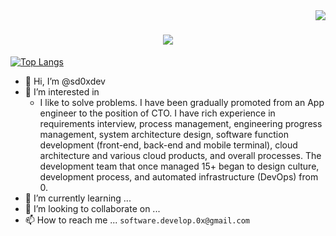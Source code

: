 <img align="right" src="https://visitor-badge.laobi.icu/badge?page_id=sd0xdev.sd0xdev">

<h1 align="center">
  <a href="https://git.io/typing-svg">
    <img src="https://readme-typing-svg.herokuapp.com/?lines=Hello,+There!+👋;嗨你好，+這裡是，+SD0....;Nice+to+meet+you!&center=true&size=30">
  </a>
</h1>

[![Top Langs](https://github-readme-stats.vercel.app/api/top-langs/?username=sd0xdev&layout=compact&theme=dracula)](https://github.com/anuraghazra/github-readme-stats)

- 👋 Hi, I’m @sd0xdev
- 👀 I’m interested in
  - I like to solve problems. I have been gradually promoted from an App engineer to the position of CTO. I have rich experience in requirements interview, process management, engineering progress management, system architecture design, software function development (front-end, back-end and mobile terminal), cloud architecture and various cloud products, and overall processes. The development team that once managed 15+ began to design culture, development process, and automated infrastructure (DevOps) from 0.
- 🌱 I’m currently learning ...
- 💞️ I’m looking to collaborate on ...
- 📫 How to reach me ... `software.develop.0x@gmail.com`

<!---
sd0xdev/sd0xdev is a ✨ special ✨ repository because its `README.md` (this file) appears on your GitHub profile.
You can click the Preview link to take a look at your changes.
--->
